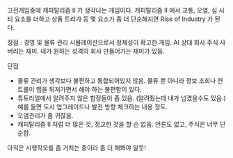 
고전게임중에 캐피탈리즘 II 가 생각나는 게임이다. 캐피탈리즘 II 에서 교통, 오염, 심 시티 요소를 더하고 상품 트리가 등 몇 요소가 좀 더 단순해지면 Rise of Industry 가 된다.

장점 : 경영 및 물류 관리 시뮬레이션으로서 정체성이 확고한 게임. AI 상대 회사 주식 사버리는 재미. 내가 원하는 성격의 회사 만들어가는 재미가 있음.

단점
- 물류 관리가 생각보다 불편하고 통합되어있지 않음. 물류 뿐 아니라 정보 조회나 컨트롤이 맵을 뒤져가면서 해야 하는 불편함이 있다.
- 튜토리얼에서 알려주지 않은 함정들이 좀 있음. (알려줬는데 내가 넘겼을수도 있음.) 예를 들면 도시 업그레이드나 발전 방향 체크하는 내용 정도.
- 오염관리가 좀 귀찮음.
- 캐피탈리즘 II 처럼 더 많은 것, 정교한 것을 할 순 없음. 언론도 없고, 주식은 너무 단순함.

아직은 시행착오를 좀 거치는 중이라 좀 더 해봐야 알듯!